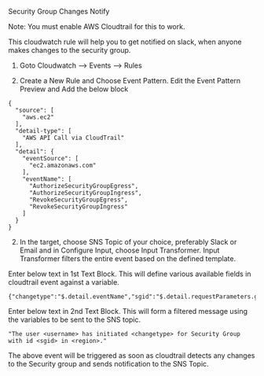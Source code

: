 Security Group Changes Notify

Note: You must enable AWS Cloudtrail for this to work.

This cloudwatch rule will help you to get notified on slack, when anyone makes changes to the security group.

1) Goto Cloudwatch --> Events --> Rules

2) Create a New Rule and Choose Event Pattern. Edit the Event Pattern Preview and Add the below block

```
{
  "source": [
    "aws.ec2"
  ],
  "detail-type": [
    "AWS API Call via CloudTrail"
  ],
  "detail": {
    "eventSource": [
      "ec2.amazonaws.com"
    ],
    "eventName": [
      "AuthorizeSecurityGroupEgress",
      "AuthorizeSecurityGroupIngress",
      "RevokeSecurityGroupEgress",
      "RevokeSecurityGroupIngress"
    ]
  }
}
``` 

2) In the target, choose SNS Topic of your choice, preferably Slack or Email and in Configure Input, choose Input Transformer. Input Transformer filters the entire event based on the defined template.

Enter below text in 1st Text Block. This will define various available fields in cloudtrail event against a variable.

```
{"changetype":"$.detail.eventName","sgid":"$.detail.requestParameters.groupId","region":"$.detail.awsRegion","username":"$.detail.userIdentity.principalId"}
```

Enter below text in 2nd Text Block. This will form a filtered message using the variables to be sent to the SNS topic. 

```
"The user <username> has initiated <changetype> for Security Group with id <sgid> in <region>."
```
The above event will be triggered as soon as cloudtrail detects any changes to the Security group and sends notification to the SNS Topic. 
